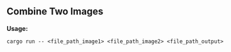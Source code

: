 ## Combine Two Images

**Usage:**
```
cargo run -- <file_path_image1> <file_path_image2> <file_path_output>
```
